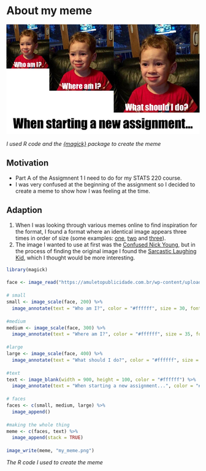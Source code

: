 # About my meme

![](my_meme.png)

_I used R code and the [{magick}](https://cran.r-project.org/web/packages/magick/vignettes/intro.html) package to create the meme_

## Motivation

* Part A of the Assigmnent 1 I need to do for my STATS 220 course.
* I was very confused at the beginning of the assignment so I decided to create a meme to show how I was feeling at the time.

## Adaption
1. When I was looking through various memes online to find inspiration for the format, I found a format where an identical image appears three times in order of size (some examples: [one](http://file.ljcd.gov.cn/uploadfile/2018/1103/20181103095327555.jpg), [two](http://tva1.sinaimg.cn/large/86883a42gy1fktdzeysctj20ij0adq50.jpg) and [three](https://www.bixiage.cn/uploads/088b753f3a46a29c13e86a402cb3ca07.jpg)).
2. The image I wanted to use at first was the [Confused Nick Young](https://i.kym-cdn.com/entries/icons/mobile/000/018/489/nick-young-confused-face-300x256-nqlyaa.jpg), but in the process of finding the original image I found the [Sarcastic Laughing Kid](https://pics.me.me/sarcastic-laughing-kid-meme-golfclub-51172520.png), which I thought would be more interesting.

```r
library(magick)

face <- image_read("https://amuletopublicidade.com.br/wp-content/uploads/2019/12/img-737631-gavin-mastodon20160913141473788865.jpg")

# small
small <- image_scale(face, 200) %>%
  image_annotate(text = "Who am I?", color = "#ffffff", size = 30, font = "Impact", gravity = "south")

#medium
medium <- image_scale(face, 300) %>%
  image_annotate(text = "Where am I?", color = "#ffffff", size = 35, font = "Impact", gravity = "south")

#large
large <- image_scale(face, 400) %>%
  image_annotate(text = "What should I do?", color = "#ffffff", size = 40, font = "Impact", gravity = "south")

#text
text <- image_blank(width = 900, height = 100, color = "#ffffff") %>%
  image_annotate(text = "When starting a new assignment...", color = "#000000", size = 60, font = "Impact", gravity = "center")

# faces
faces <- c(small, medium, large) %>%
  image_append()

#making the whole thing
meme <- c(faces, text) %>%
  image_append(stack = TRUE)

image_write(meme, "my_meme.png")
```
_The R code I used to create the meme_
